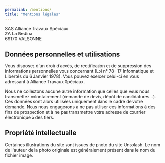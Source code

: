```yaml
---
permalink: /mentions/
title: "Mentions légales"
---
```


SAS Alliance Travaux Spéciaux  
ZA La Bedina  
69170 VALSONNE

## Données personnelles et utilisations
 
Vous disposez d’un droit d’accès, de rectification et de suppression des informations personnelles vous concernant (Loi n° 78- 17 Informatique et Libertés du 6 Janvier 1978).
Vous pouvez exercer celui-ci en vous adressant à Alliance Travaux Spéciaux.

Nous ne collectons aucune autre information que celles que vous nous transmettez volontairement (demande de devis, dépôt de candidatures...).
Ces données sont alors utilisées uniquement dans le cadre de votre demande.
Nous nous engageaons à ne pas utiliser ces informations à des fins de prospection et à ne pas transmettre votre adresse de courrier électronique à des tiers.

## Propriété intellectuelle

Certaines illustrations du site sont issues de photo du site Unsplash. Le nom de l'auteur de la photo originale est généralement présent dans le nom du fichier image.
